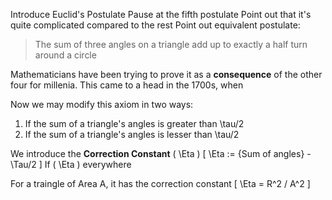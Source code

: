 Introduce Euclid's Postulate
Pause at the fifth postulate
    Point out that it's quite complicated compared to the rest
    Point out equivalent postulate:
> The sum of three angles on a triangle add up to exactly a half turn around a circle

Mathematicians have been trying to prove it as a **consequence** of the other four for millenia.
This came to a head in the 1700s, when


Now we may modify this axiom in two ways:
1. If the sum of a triangle's angles is greater than \tau/2
2. If the sum of a triangle's angles is lesser than \tau/2

We introduce the **Correction Constant** \( \Eta \)
\[
    \Eta := {Sum of angles} - \Tau/2
\]
If \( \Eta \) everywhere 


For a traingle of Area A, it has the correction constant
\[
    \Eta = R^2 / A^2
\]

